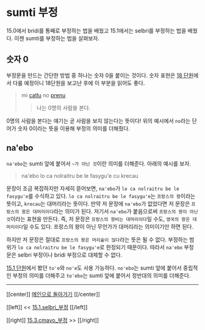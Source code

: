 # sumti 부정

15.0에서 bridi를 통째로 부정하는 법을 배웠고 15.1에서는 selbri를 부정하는 법을 배웠다. 이젠 sumti를 부정하는 법을 살펴보자.

## 숫자 0

부정문을 만드는 간단한 방법 중 하나는 숫자 0을 붙이는 것이다. 숫자 표현은 [18 단원](18_00_숫자.html)에서 다룰 예정이니 18단원을 보고난 후에 이 부분을 읽어도 좋다.

> mi [catlu] no [prenu]
>> 나는 0명의 사람을 본다.

0명의 사람을 본다는 얘기는 곧 사람을 보지 않는다는 뜻이다! 위의 예시에서 `no`라는 단어가 숫자 0이라는 뜻을 이용해 부정의 의미를 더해줬다.

## na'ebo

`na'ebo`는 sumti 앞에 붙어서 `~가 아닌 것`이란 의미를 더해준다. 아래의 예시를 보자.

> na'ebo lo ca nolraitru be le fasygu'e cu krecau

문장이 조금 복잡하지만 자세히 뜯어보면, `na'ebo`가 `lo ca nolraitru be le fasygu'e`를 수식하고 있다. `lo ca nolraitru be le fasygu'e`는 `프랑스의 왕`이라는 뜻이고, `krecau`는 대머리라는 뜻이다. 만약 저 문장에 `na'ebo`가 없었다면 저 문장은 `프랑스의 왕은 대머리이다`라는 의미가 된다. 저기서 `na'ebo`가 붙음으로써 `프랑스의 왕이 아닌 것`이라는 표현을 만든다. 즉, 저 문장은 `프랑스의 왕비는 대머리이다`일 수도, `영국의 왕은 대머리이다`일 수도 있다. 프랑스의 왕이 아닌 무언가가 대머리라는 의미이기만 하면 된다.

하지만 저 문장은 절대로 `프랑스의 왕은 머리숱이 많다`라는 뜻은 될 수 없다. 부정하는 범위가 `lo ca nolraitru be le fasygu'e`로 한정되기 때문이다. 따라서 `na'ebo` 부정문은 selbri 부정이나 bridi 부정으로 대체할 수 없다.

[15.1 단원](15_01_selbri_부정.html)에서 봤던 `to'e`와 `no'e`도 사용 가능하다. `no'ebo`는 sumti 앞에 붙어서 중립적인 부정의 의미를 더해주고 `to'ebo`는 sumti 앞에 붙어서 정반대의 의미를 더해준다.

---

[[center]]
[메인으로 돌아가기](index.html)
[[/center]]

[[left]]
<< [15.1.selbri_부정](15_01_selbri_부정.html)
[[/left]]

[[right]]
[15.3.cmavo_부정](15_03_cmavo_부정.html) >>
[[/right]]

[catlu]: gismu.html#catlu
[prenu]: gismu.html#prenu